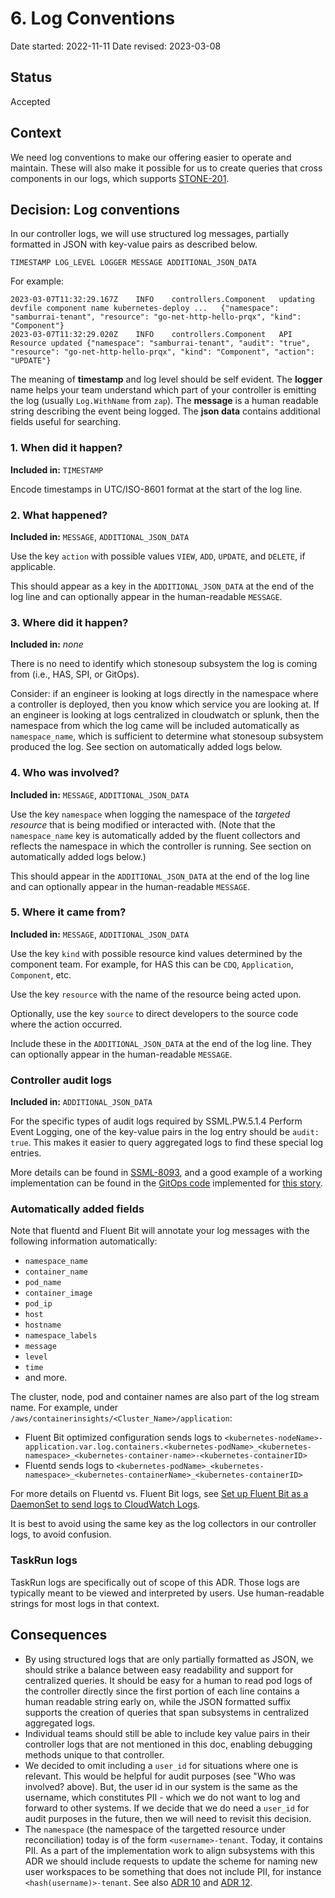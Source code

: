 # 6. Log Conventions

Date started: 2022-11-11
Date revised: 2023-03-08

## Status

Accepted

## Context

We need log conventions to make our offering easier to operate and maintain. These will also make it possible for us to create queries that cross components in our logs, which supports [STONE-201](https://issues.redhat.com/browse/STONE-201).

## Decision: Log conventions

In our controller logs, we will use structured log messages, partially formatted in JSON with key-value pairs as described below.

```
TIMESTAMP LOG_LEVEL LOGGER MESSAGE ADDITIONAL_JSON_DATA
```

For example:

```
2023-03-07T11:32:29.167Z    INFO    controllers.Component   updating devfile component name kubernetes-deploy ...   {"namespace": "samburrai-tenant", "resource": "go-net-http-hello-prqx", "kind": "Component"}
2023-03-07T11:32:29.020Z    INFO    controllers.Component   API Resource updated {"namespace": "samburrai-tenant", "audit": "true", "resource": "go-net-http-hello-prqx", "kind": "Component", "action": "UPDATE"}
```

The meaning of **timestamp** and log level should be self evident. The **logger** name helps your team understand which part of your controller is emitting the log (usually `Log.WithName` from `zap`). The **message** is a human readable string describing the event being logged. The **json data** contains additional fields useful for searching.

### 1. When did it happen?

**Included in:** `TIMESTAMP`

Encode timestamps in UTC/ISO-8601 format at the start of the log line.

### 2. What happened?

**Included in:** `MESSAGE`, `ADDITIONAL_JSON_DATA`

Use the key `action` with possible values `VIEW`, `ADD`, `UPDATE`, and `DELETE`, if applicable.

This should appear as a key in the `ADDITIONAL_JSON_DATA` at the end of the log line and can
optionally appear in the human-readable `MESSAGE`.

### 3. Where did it happen?

**Included in:** _none_

There is no need to identify which stonesoup subsystem the log is coming from (i.e., HAS, SPI, or
GitOps).

Consider: if an engineer is looking at logs directly in the namespace where a controller is
deployed, then you know which service you are looking at. If an engineer is looking at logs
centralized in cloudwatch or splunk, then the namespace from which the log came will be included
automatically as `namespace_name`, which is sufficient to determine what stonesoup subsystem
produced the log. See section on automatically added logs below.

### 4. Who was involved?

**Included in:** `MESSAGE`, `ADDITIONAL_JSON_DATA`

Use the key `namespace` when logging the namespace of the *targeted resource* that is being modified
or interacted with. (Note that the `namespace_name` key is automatically added by the fluent
collectors and reflects the namespace in which the controller is running. See section on
automatically added logs below.)

This should appear in the `ADDITIONAL_JSON_DATA` at the end of the log line and can optionally
appear in the human-readable `MESSAGE`.

### 5. Where it came from?

**Included in:** `MESSAGE`, `ADDITIONAL_JSON_DATA`

Use the key `kind` with possible resource kind values determined by the component team.  For example, for HAS this can be `CDQ`, `Application`, `Component`, etc.

Use the key `resource` with the name of the resource being acted upon.

Optionally, use the key `source` to direct developers to the source code where the action occurred.

Include these in the `ADDITIONAL_JSON_DATA` at the end of the log line. They can optionally appear
in the human-readable `MESSAGE`.

### Controller audit logs

**Included in:** `ADDITIONAL_JSON_DATA`

For the specific types of audit logs required by SSML.PW.5.1.4 Perform Event Logging, one of the key-value pairs in the log entry should be `audit: true`. This makes it easier to query aggregated logs to find these special log entries.

More details can be found in [SSML-8093](https://issues.redhat.com/browse/SSML-8093), and a good example of a working implementation can be found in the [GitOps code](https://github.com/redhat-appstudio/managed-gitops/blob/c962ae99ec50e273c8cdf90d8f3a07f7a8944dc5/backend-shared/util/log.go#L28) implemented for [this story](https://issues.redhat.com/browse/GITOPSRVCE-186).

### Automatically added fields

Note that fluentd and Fluent Bit will annotate your log messages with the following information automatically:

* `namespace_name`
* `container_name`
* `pod_name`
* `container_image`
* `pod_ip`
* `host`
* `hostname`
* `namespace_labels`
* `message`
* `level`
* `time`
* and more.

The cluster, node, pod and container names are also part of the log stream name.  For example, under `/aws/containerinsights/<Cluster_Name>/application`:

* Fluent Bit optimized configuration sends logs to `<kubernetes-nodeName>-application.var.log.containers.<kubernetes-podName>_<kubernetes-namespace>_<kubernetes-container-name>-<kubernetes-containerID>`
* Fluentd sends logs to `<kubernetes-podName>_<kubernetes-namespace>_<kubernetes-containerName>_<kubernetes-containerID>`

For more details on Fluentd vs. Fluent Bit logs, see [Set up Fluent Bit as a DaemonSet to send logs to CloudWatch Logs](https://docs.aws.amazon.com/AmazonCloudWatch/latest/monitoring/Container-Insights-setup-logs-FluentBit.html).

It is best to avoid using the same key as the log collectors in our controller logs, to avoid confusion.

### TaskRun logs

TaskRun logs are specifically out of scope of this ADR. Those logs are typically meant to be viewed
and interpreted by users. Use human-readable strings for most logs in that context.

## Consequences

* By using structured logs that are only partially formatted as JSON, we should strike a balance
  between easy readability and support for centralized queries. It should be easy for a human to
  read pod logs of the controller directly since the first portion of each line contains a human
  readable string early on, while the JSON formatted suffix supports the creation of queries that
  span subsystems in centralized aggregated logs.
* Individual teams should still be able to include key value pairs in their controller logs that are
  not mentioned in this doc, enabling debugging methods unique to that controller.
* We decided to omit including a `user_id` for situations where one is relevant. This would be
  helpful for audit purposes (see "Who was involved? above). But, the user id in our system is the
  same as the username, which constitutes PII - which we do not want to log and forward to other
  systems. If we decide that we do need a `user_id` for audit purposes in the future, then we will
  need to revisit this decision.
* The `namespace` (the namespace of the targetted resource under reconciliation) today is of the
  form `<username>-tenant`. Today, it contains PII. As a part of the implementation work to align
  subsystems with this ADR we should include requests to update the scheme for naming new user
  workspaces to be something that does not include PII, for instance `<hash(username)>-tenant`. See
  also [ADR 10](0010-namespace-metadata.html) and [ADR 12](0012-namespace-name-format.html).
